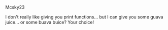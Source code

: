 Mcsky23

I don't really like giving you print functions... but I can give you some guava juice... or some buava buice? Your choice!
